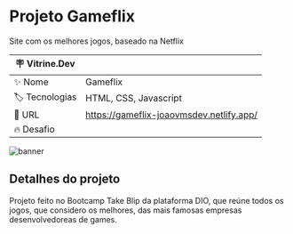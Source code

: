 # Projeto Gameflix

Site com os melhores jogos, baseado na Netflix

| :placard: Vitrine.Dev |     |
| -------------  | --- |
| :sparkles: Nome        | Gameflix
| :label: Tecnologias | HTML, CSS, Javascript
| :rocket: URL         | https://gameflix-joaovmsdev.netlify.app/
| :fire: Desafio     | 

<!-- Inserir imagem com a #vitrinedev ao final do link -->
![banner](https://user-images.githubusercontent.com/98715957/200142673-4382d915-0195-4d9e-80c9-252725a81cdd.png#vitrinedev)

## Detalhes do projeto

Projeto feito no Bootcamp Take Blip da plataforma DIO, que reúne todos os jogos, que considero os melhores, das mais famosas empresas desenvolvedoreas de games.

